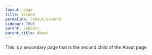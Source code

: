 ```yaml
---
layout: page
title: Second
permalink: /about/second/
sidebar: TRUE
parent: /about/
parent_title: About
---
```


This is a secondary page that is the second child of the About page
